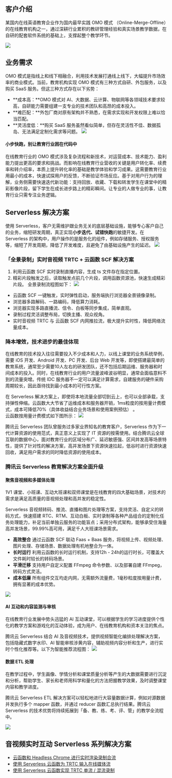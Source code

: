 ## 客户介绍

某国内在线英语教育企业作为国内最早实践 OMO 模式 （Online-Merge-Offline）的在线教育机构之一，通过深耕行业累积的教研管理经验和真实场景教学数据，在自研的配套软件系统的基础上，支撑起整个教学环节。

![](https://main.qcloudimg.com/raw/3b786160ee7e1fe000fae2679cd07250.png)



## 业务需求

OMO 模式是指线上和线下相融合，利用技术发展打通线上线下，大幅提升市场效率的商业模式。当前，教育机构实现 OMO 模式有三种方式自研、外包服务，以及购买 SaaS 服务。但这三种方式存在以下劣势：

- **成本高：**OMO 模式对 AI、大数据、云计算、物联网等各领域技术要求较高，自研能力需要组建一支专业的技术团队和高昂的成本投入。
- **难匹配：**外包厂商对原有架构并不熟悉，在需求实现和开发权限上难以恰当匹配。
- **灵活度低：**购买 SaaS 服务虽然看似简单，但存在灵活性不佳、数据孤岛、无法满足定制化需求等问题。
![](https://main.qcloudimg.com/raw/9f09d08ef7c4a5fe04e0163f11a46520.png)


#### 小步快跑，别让教育行业困在代码中

在线教育行业的 OMO 模式涉及复杂流程和新技术，对运营成本、技术能力、盈利能力提出更高的要求和挑战。而影响在线教育行业营收的关键是用户转化率、续费率和转介绍率，本质上提升转化率的基础是教学体验和学习成果。这需要教育行业用最小的成本，快速试探用户的反馈，不断验证市场反应。基于对用户行为的理解，业务侧需要快速迭代新功能：支持回放、收藏、下载和转发学生在课堂中的精彩影像片段，留下学生在成长进步路上的精彩瞬间。让专业的人做专业的事，让教育行业只需专注业务逻辑。



## Serverless 解决方案

使用 Serverless，客户无需维护跟业务无关的底层基础设施，能够专心客户自己的业务，缩短研发周期，真正实现**小步迭代、试错快跑**的敏捷开发。在 Serverless 的架构中，用户操作的是服务化的组件，例如存储服务、授权服务等，缩短了开发周期，降低了开发难度，且避免了由基础设施产生的延迟。
![](https://main.qcloudimg.com/raw/b0b22cd6b45df19284acf9d7a3a85b16.png)


### 「全景录制」实时音视频 TRTC + 云函数 SCF 解决方案

1. 利用云函数 SCF 实时录制直播内容，生成 ts 文件存在指定位置。
2. 精彩片段触发之后，读取触发点前几个片段，调用函数资源池，快速生成精彩片段。
全景录制流程图如下：
![](https://main.qcloudimg.com/raw/c8dc8628fffc17a751554a291b479f01.png)


- 云函数 SCF 一键触发，实时弹性启动，服务端执行浏览器全景镜像录制。
- 浏览器多路解码、一路编码，降低算力消耗。
- 浏览器实现多路直播流、信令、白板等同步集成，简单直观。
- 录制过程灵活调整布局，切换主播、观众视角。
- 实时音视频 TRTC 与 云函数 SCF 内网推拉流，极大提升实时性，降低网络流量成本。



### 降本增效，技术进步的最佳体现

在线教育的技术投入往往需要投入不少成本和人力，以线上课堂的业务系统举例，需要 iOS 开发、Android 开发、PC 开发、后台 Web 开发等，即使搭建最简单的教育系统，通常至少需要10人左右的研发团队，还不包括后期运维、服务器和时间成本的投入。同时，在线教育行业的用户流量波峰波谷明显，通常会面临意料不到的流量突增。传统 IDC 服务器不一定可以满足计算需求，自建服务的硬件采购周期较长，因此亟待找到最小成本的可行性方案。

在 Serverless 解决方案上，即使将本地流量全部切到云上，也可以全部承载，支持弹性伸缩。云函数大大节省了运维成本和服务器开销，1ms粒度的按用量计费模式，成本可降低70%（具体收益结合业务场景和使用案例预估） 。  
云函数按用量计费模式如下图所示：
![](https://main.qcloudimg.com/raw/69cb2f272bd2f5120c691531e2f2bd9b.png)

腾讯云 Serverless 团队曾服务过多家业界知名的教育客户，Serverless 作为下一代计算资源的使用范式，真正意义上实现了 IT 资源的按需使用。结合腾讯云全球互联的数据中心，面对教育行业的区域分布广、延迟敏感强、区间并发高等场景特性，提供了针对性的解决方案，高并发场景下资源快速拉起，低谷时进行资源快速回收，满足用户需求的同时降低资源的使用成本。



### 腾讯云 Serverless 教育解决方案全面升级

#### 聚焦音视频和多媒体处理

1V1 课堂、小班课、互动大班课和双师课堂是在线教育的四大基础场景，对技术的需求是满足高质量的音视频处理和高并发的稳定性。

Serverless 音视频转码、推流、直播和图片处理等方案，支持灵活、自定义的转码方式，快速搭建 RTC、RTM、互动白板、实时录制等各种产品组合的定制化任务处理能力，补足当前单独云服务的功能盲点；采用分布式架构，能够承受住海量高并发场景，99.99%高可用，满足千人大班课场景需求。   
- **高效整合**
通过云函数 SCF 联动 Faas + Baas 服务，将视频上传、视频处理、图片处理、存储场景、数据处理有机地整合为一体。
- **长时运行**
利用云函数的长时运行机制，支持12h - 24h的运行时长，可覆盖大文件耗时较长的转码场景。
- **平滑迁移**
支持用户自定义配置 FFmpeg 命令参数、以及部署自建 FFmpeg，转码方式灵活。
- **成本低廉**
所有组件交互均走内网，无需额外流量费，1毫秒粒度按用量计费，拥有显著的成本优势。

![](https://main.qcloudimg.com/raw/a530cf5e4d0f9c8a730f097553680ea0.png)


#### AI 互动和内容监测与审核

在线教育行业发展中势头迅猛的 AI 互动课堂，可以根据学生的学习进度提供个性化的教学方案和游戏化的互动体验，成为用户、在线教育机构和资本关注的焦点。

腾讯云 Serverless 结合 AI 及音视频技术，提供视频智能化编排处理解决方案，包括隐藏式数字水印、AI 智能审核涉黄内容，辅助视频内容分析和生产，进行实时个性化推荐等。以下为智能推荐流程图：
![](https://main.qcloudimg.com/raw/5f9b29a9d96adce303ad6b0933a365a2.png)



#### 数据 ETL 处理

在教学过程中，学生画像、学情分析和课堂质量分析等产生的大数据需要进行沉淀和分析，帮助学生、家长和老师用科学和量化的方法把握教学效果，及时调整课堂内容和教学进度。

腾讯云 Serverless ETL 解决方案可以轻松地进行大容量数据计算，例如对源数据并发执行多个 mapper 函数，并通过 reducer 函数汇总执行结果。腾讯云 Serverless 的技术优势将持续拓展到「备、教、练、考、评、管」的教学全流程中。

![](https://main.qcloudimg.com/raw/22df5b53d87b297ec5f4658688006de5.png)



## 音视频实时互动 Serverless 系列解决方案

- [云函数和 Headless Chrome 进行实时渲染录制合流](https://mp.weixin.qq.com/s/B1o-sLuFTqXIGPf9NhTQ-g)
- [使用 Serverless 云函数为 TRTC 输入在线媒体流](https://mp.weixin.qq.com/s/sbh9BqgkMS4C4e7DH0gf0Q)
- [使用 Serverless 云函数实现 TRTC 单流 / 混流录制](https://mp.weixin.qq.com/s/Cwf6QuuwIb9Bws9c0NJ-EQ)

